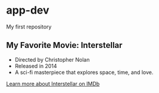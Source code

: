 # app-dev
My first repository
## My Favorite Movie: Interstellar

- Directed by Christopher Nolan
- Released in 2014
- A sci-fi masterpiece that explores space, time, and love.

[Learn more about Interstellar on IMDb](https://www.imdb.com/title/tt0816692/)
